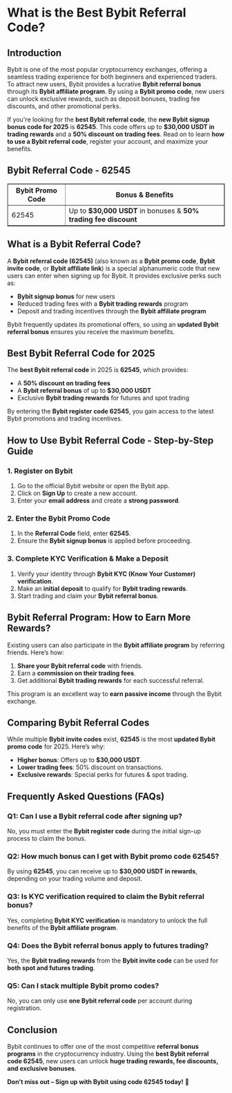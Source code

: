 <h1>What is the Best Bybit Referral Code?</h1>

<h2>Introduction</h2>
<p>Bybit is one of the most popular cryptocurrency exchanges, offering a seamless trading experience for both beginners and experienced traders. To attract new users, Bybit provides a lucrative <strong>Bybit referral bonus</strong> through its <strong>Bybit affiliate program</strong>. By using a <strong>Bybit promo code</strong>, new users can unlock exclusive rewards, such as deposit bonuses, trading fee discounts, and other promotional perks.</p>
<p>If you're looking for the <strong>best Bybit referral code</strong>, the <strong>new Bybit signup bonus code for 2025</strong> is <strong>62545</strong>. This code offers up to <strong>$30,000 USDT in trading rewards</strong> and a <strong>50% discount on trading fees</strong>. Read on to learn <strong>how to use a Bybit referral code</strong>, register your account, and maximize your benefits.</p>

<h2>Bybit Referral Code - 62545</h2>
<table border="1">
<tr>
            <th>Bybit Promo Code</th>
            <th>Bonus & Benefits</th>
        </tr>
        <tr>
            <td>62545</td>
            <td>Up to <strong>$30,000 USDT</strong> in bonuses & <strong>50% trading fee discount</strong></td>
        </tr>

</table>

<h2>What is a Bybit Referral Code?</h2>
<p>A <strong>Bybit referral code (62545)</strong> (also known as a <strong>Bybit promo code</strong>, <strong>Bybit invite code</strong>, or <strong>Bybit affiliate link</strong>) is a special alphanumeric code that new users can enter when signing up for Bybit. It provides exclusive perks such as:</p>
<ul>
        <li><strong>Bybit signup bonus</strong> for new users</li>
        <li>Reduced trading fees with a <strong>Bybit trading rewards</strong> program</li>
        <li>Deposit and trading incentives through the <strong>Bybit affiliate program</strong></li>
</ul>
<p>Bybit frequently updates its promotional offers, so using an <strong>updated Bybit referral bonus</strong> ensures you receive the maximum benefits.</p>

<h2>Best Bybit Referral Code for 2025</h2>
<p>The <strong>best Bybit referral code</strong> in 2025 is <strong>62545</strong>, which provides:</p>
<ul>
        <li>A <strong>50% discount on trading fees</strong></li>
        <li>A <strong>Bybit referral bonus</strong> of up to <strong>$30,000 USDT</strong></li>
        <li>Exclusive <strong>Bybit trading rewards</strong> for futures and spot trading</li>
</ul>
<p>By entering the <strong>Bybit register code 62545</strong>, you gain access to the latest Bybit promotions and trading incentives.</p>

<h2>How to Use Bybit Referral Code - Step-by-Step Guide</h2>

<h3>1. Register on Bybit</h3>
<ol>
        <li>Go to the official Bybit website or open the Bybit app.</li>
        <li>Click on <strong>Sign Up</strong> to create a new account.</li>
        <li>Enter your <strong>email address</strong> and create a <strong>strong password</strong>.</li>
</ol>

<h3>2. Enter the Bybit Promo Code</h3>
<ol>
        <li>In the <strong>Referral Code</strong> field, enter <strong>62545</strong>.</li>
        <li>Ensure the <strong>Bybit signup bonus</strong> is applied before proceeding.</li>
</ol>

<h3>3. Complete KYC Verification & Make a Deposit</h3>
<ol>
        <li>Verify your identity through <strong>Bybit KYC (Know Your Customer) verification</strong>.</li>
        <li>Make an <strong>initial deposit</strong> to qualify for <strong>Bybit trading rewards</strong>.</li>
        <li>Start trading and claim your <strong>Bybit referral bonus</strong>.</li>
</ol>

<h2>Bybit Referral Program: How to Earn More Rewards?</h2>
<p>Existing users can also participate in the <strong>Bybit affiliate program</strong> by referring friends. Here’s how:</p>
<ol>
        <li><strong>Share your Bybit referral code</strong> with friends.</li>
        <li>Earn a <strong>commission on their trading fees</strong>.</li>
        <li>Get additional <strong>Bybit trading rewards</strong> for each successful referral.</li>
</ol>
<p>This program is an excellent way to <strong>earn passive income</strong> through the Bybit exchange.</p>

<h2>Comparing Bybit Referral Codes</h2>
<p>While multiple <strong>Bybit invite codes</strong> exist, <strong>62545</strong> is the most <strong>updated Bybit promo code</strong> for 2025. Here’s why:</p>
<ul>
        <li><strong>Higher bonus</strong>: Offers up to <strong>$30,000 USDT</strong>.</li>
        <li><strong>Lower trading fees</strong>: 50% discount on transactions.</li>
        <li><strong>Exclusive rewards</strong>: Special perks for futures & spot trading.</li>
</ul>

<h2>Frequently Asked Questions (FAQs)</h2>

<h3>Q1: Can I use a Bybit referral code after signing up?</h3>
<p>No, you must enter the <strong>Bybit register code</strong> during the initial sign-up process to claim the bonus.</p>

<h3>Q2: How much bonus can I get with Bybit promo code 62545?</h3>
<p>By using <strong>62545</strong>, you can receive up to <strong>$30,000 USDT in rewards</strong>, depending on your trading volume and deposit.</p>

<h3>Q3: Is KYC verification required to claim the Bybit referral bonus?</h3>
<p>Yes, completing <strong>Bybit KYC verification</strong> is mandatory to unlock the full benefits of the <strong>Bybit affiliate program</strong>.</p>

<h3>Q4: Does the Bybit referral bonus apply to futures trading?</h3>
<p>Yes, the <strong>Bybit trading rewards</strong> from the <strong>Bybit invite code</strong> can be used for <strong>both spot and futures trading</strong>.</p>

<h3>Q5: Can I stack multiple Bybit promo codes?</h3>
<p>No, you can only use <strong>one Bybit referral code</strong> per account during registration.</p>

<h2>Conclusion</h2>
<p>Bybit continues to offer one of the most competitive <strong>referral bonus programs</strong> in the cryptocurrency industry. Using the <strong>best Bybit referral code 62545</strong>, new users can unlock <strong>huge trading rewards, fee discounts, and exclusive bonuses</strong>.</p>
<p><strong>Don’t miss out – Sign up with Bybit using code 62545 today!</strong> 🚀</p>
</body>
</html>
